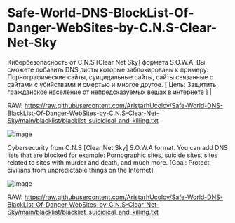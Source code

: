 # Safe-World-DNS-BlockList-Of-Danger-WebSites-by-C.N.S-Clear-Net-Sky
 Кибербезопасность от C.N.S [Clear Net Sky] формата S.O.W.A. Вы сможете добавить DNS листы которые заблокированы к примеру: Порнографические сайты, суицидальные сайты, сайты связанные с сайтами с убийствами и смертью и многое другое. [ Цель: Защитить гражданское население от непредсказуемых вещах в интернете ] | 

RAW: https://raw.githubusercontent.com/AristarhUcolov/Safe-World-DNS-BlackList-Of-Danger-WebSites-by-C.N.S-Clear-Net-Sky/main/blacklist/blacklist_suicidical_and_killing.txt

 ![image](https://github.com/AristarhUcolov/The-Future-Of-The-Technologies-Corporation/assets/56760026/f3635e6b-edbc-4451-84e8-a29c48bb1854)

Cybersecurity from C.N.S [Clear Net Sky] S.O.W.A format. You can add DNS lists that are blocked for example: Pornographic sites, suicide sites, sites related to sites with murder and death, and much more.
[Goal: Protect civilians from unpredictable things on the Internet]

![image](https://github.com/AristarhUcolov/C.N.S-Clear.Net.Sky-S.O.W.A/assets/56760026/e5ac6a77-1851-4e4e-93eb-02869adca27d)

RAW: https://raw.githubusercontent.com/AristarhUcolov/Safe-World-DNS-BlackList-Of-Danger-WebSites-by-C.N.S-Clear-Net-Sky/main/blacklist/blacklist_suicidical_and_killing.txt
